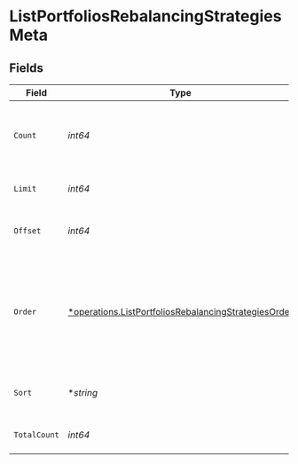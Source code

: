 # ListPortfoliosRebalancingStrategiesMeta


## Fields

| Field                                                                                                                              | Type                                                                                                                               | Required                                                                                                                           | Description                                                                                                                        |
| ---------------------------------------------------------------------------------------------------------------------------------- | ---------------------------------------------------------------------------------------------------------------------------------- | ---------------------------------------------------------------------------------------------------------------------------------- | ---------------------------------------------------------------------------------------------------------------------------------- |
| `Count`                                                                                                                            | *int64*                                                                                                                            | :heavy_check_mark:                                                                                                                 | Count of the resources returned in the response.                                                                                   |
| `Limit`                                                                                                                            | *int64*                                                                                                                            | :heavy_check_mark:                                                                                                                 | Total limit of the response.                                                                                                       |
| `Offset`                                                                                                                           | *int64*                                                                                                                            | :heavy_check_mark:                                                                                                                 | Amount of resource to offset in the response.                                                                                      |
| `Order`                                                                                                                            | [*operations.ListPortfoliosRebalancingStrategiesOrder](../../../pkg/models/operations/listportfoliosrebalancingstrategiesorder.md) | :heavy_minus_sign:                                                                                                                 | The ordering of the response.<br/>* ASC - Ascending order<br/>* DESC - Descending order                                            |
| `Sort`                                                                                                                             | **string*                                                                                                                          | :heavy_minus_sign:                                                                                                                 | The field that the list is sorted by.                                                                                              |
| `TotalCount`                                                                                                                       | *int64*                                                                                                                            | :heavy_check_mark:                                                                                                                 | Total count of all the resources.                                                                                                  |